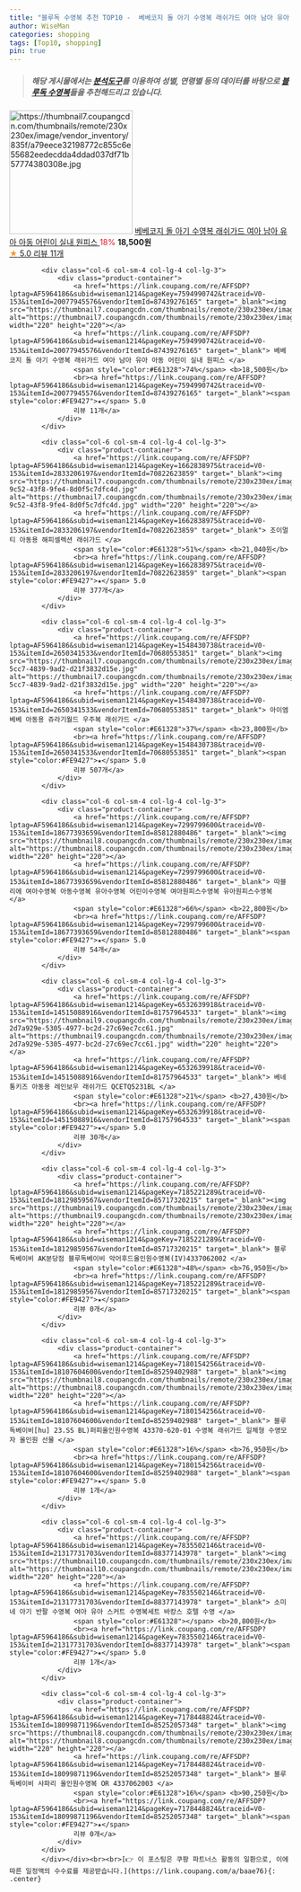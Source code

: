 ```yaml
---
title: "블루독 수영복 추천 TOP10 -  베베코지 돌 아기 수영복 래쉬가드 여아 남아 유아 아동 어린이 실내 원피스 "
author: WiseMan
categories: shopping
tags: [Top10, shopping]
pin: true
---
```


> ##### 해당 게시물에서는 [**분석도구**](https://itemscout.io/)를 이용하여 **성별**, **연령별** 등의 데이터를 바탕으로 [**블루독 수영복**](https://link.coupang.com/a/baae76)들을 추천해드리고 있습니다.
<div class="container"><div class="row">
            <div class="col-6 col-sm-4 col-lg-4 col-lg-3">
                <div class="product-container">
                    <a href="https://link.coupang.com/re/AFFSDP?lptag=AF5964186&subid=wiseman1214&pageKey=7594990742&traceid=V0-153&itemId=20077945576&vendorItemId=87439276165" target="_blank"><img src="https://thumbnail7.coupangcdn.com/thumbnails/remote/230x230ex/image/vendor_inventory/835f/a79eece32198772c855c6e55682eedecdda4ddad037df71b57774380308e.jpg" alt="https://thumbnail7.coupangcdn.com/thumbnails/remote/230x230ex/image/vendor_inventory/835f/a79eece32198772c855c6e55682eedecdda4ddad037df71b57774380308e.jpg" width="220" height="220"></a>
                    <a href="https://link.coupang.com/re/AFFSDP?lptag=AF5964186&subid=wiseman1214&pageKey=7594990742&traceid=V0-153&itemId=20077945576&vendorItemId=87439276165" target="_blank"> 베베코지 돌 아기 수영복 래쉬가드 여아 남아 유아 아동 어린이 실내 원피스 </a>
                    <span style="color:#E61328">18%</span> <b>18,500원</b>
                    <br><a href="https://link.coupang.com/re/AFFSDP?lptag=AF5964186&subid=wiseman1214&pageKey=7594990742&traceid=V0-153&itemId=20077945576&vendorItemId=87439276165" target="_blank"><span style="color:#FE9427">★</span> 5.0
                    리뷰 11개</a>
                </div>
            </div>
            
            <div class="col-6 col-sm-4 col-lg-4 col-lg-3">
                <div class="product-container">
                    <a href="https://link.coupang.com/re/AFFSDP?lptag=AF5964186&subid=wiseman1214&pageKey=7594990742&traceid=V0-153&itemId=20077945576&vendorItemId=87439276165" target="_blank"><img src="https://thumbnail7.coupangcdn.com/thumbnails/remote/230x230ex/image/vendor_inventory/835f/a79eece32198772c855c6e55682eedecdda4ddad037df71b57774380308e.jpg" alt="https://thumbnail7.coupangcdn.com/thumbnails/remote/230x230ex/image/vendor_inventory/835f/a79eece32198772c855c6e55682eedecdda4ddad037df71b57774380308e.jpg" width="220" height="220"></a>
                    <a href="https://link.coupang.com/re/AFFSDP?lptag=AF5964186&subid=wiseman1214&pageKey=7594990742&traceid=V0-153&itemId=20077945576&vendorItemId=87439276165" target="_blank"> 베베코지 돌 아기 수영복 래쉬가드 여아 남아 유아 아동 어린이 실내 원피스 </a>
                    <span style="color:#E61328">74%</span> <b>18,500원</b>
                    <br><a href="https://link.coupang.com/re/AFFSDP?lptag=AF5964186&subid=wiseman1214&pageKey=7594990742&traceid=V0-153&itemId=20077945576&vendorItemId=87439276165" target="_blank"><span style="color:#FE9427">★</span> 5.0
                    리뷰 11개</a>
                </div>
            </div>
            
            <div class="col-6 col-sm-4 col-lg-4 col-lg-3">
                <div class="product-container">
                    <a href="https://link.coupang.com/re/AFFSDP?lptag=AF5964186&subid=wiseman1214&pageKey=1662838975&traceid=V0-153&itemId=2833206197&vendorItemId=70822623859" target="_blank"><img src="https://thumbnail7.coupangcdn.com/thumbnails/remote/230x230ex/image/retail/images/2020/06/03/13/4/52cf056e-9c52-43f8-9fe4-8d0f5c7dfc4d.jpg" alt="https://thumbnail7.coupangcdn.com/thumbnails/remote/230x230ex/image/retail/images/2020/06/03/13/4/52cf056e-9c52-43f8-9fe4-8d0f5c7dfc4d.jpg" width="220" height="220"></a>
                    <a href="https://link.coupang.com/re/AFFSDP?lptag=AF5964186&subid=wiseman1214&pageKey=1662838975&traceid=V0-153&itemId=2833206197&vendorItemId=70822623859" target="_blank"> 조이멀티 아동용 해피셀렉션 래쉬가드 </a>
                    <span style="color:#E61328">51%</span> <b>21,040원</b>
                    <br><a href="https://link.coupang.com/re/AFFSDP?lptag=AF5964186&subid=wiseman1214&pageKey=1662838975&traceid=V0-153&itemId=2833206197&vendorItemId=70822623859" target="_blank"><span style="color:#FE9427">★</span> 5.0
                    리뷰 377개</a>
                </div>
            </div>
            
            <div class="col-6 col-sm-4 col-lg-4 col-lg-3">
                <div class="product-container">
                    <a href="https://link.coupang.com/re/AFFSDP?lptag=AF5964186&subid=wiseman1214&pageKey=1548430738&traceid=V0-153&itemId=2650341533&vendorItemId=70680553851" target="_blank"><img src="https://thumbnail7.coupangcdn.com/thumbnails/remote/230x230ex/image/retail/images/2020/05/13/10/4/35cc1643-5cc7-4839-9ad2-d21f3832d15e.jpg" alt="https://thumbnail7.coupangcdn.com/thumbnails/remote/230x230ex/image/retail/images/2020/05/13/10/4/35cc1643-5cc7-4839-9ad2-d21f3832d15e.jpg" width="220" height="220"></a>
                    <a href="https://link.coupang.com/re/AFFSDP?lptag=AF5964186&subid=wiseman1214&pageKey=1548430738&traceid=V0-153&itemId=2650341533&vendorItemId=70680553851" target="_blank"> 아이엠베베 아동용 쥬라기월드 우주복 래쉬가드 </a>
                    <span style="color:#E61328">37%</span> <b>23,800원</b>
                    <br><a href="https://link.coupang.com/re/AFFSDP?lptag=AF5964186&subid=wiseman1214&pageKey=1548430738&traceid=V0-153&itemId=2650341533&vendorItemId=70680553851" target="_blank"><span style="color:#FE9427">★</span> 5.0
                    리뷰 507개</a>
                </div>
            </div>
            
            <div class="col-6 col-sm-4 col-lg-4 col-lg-3">
                <div class="product-container">
                    <a href="https://link.coupang.com/re/AFFSDP?lptag=AF5964186&subid=wiseman1214&pageKey=7299799600&traceid=V0-153&itemId=18677393659&vendorItemId=85812880486" target="_blank"><img src="https://thumbnail8.coupangcdn.com/thumbnails/remote/230x230ex/image/vendor_inventory/0f76/d5568c1ebc12019758f2409edb19c8b612a64876e842a01a8d69618efd90.jpg" alt="https://thumbnail8.coupangcdn.com/thumbnails/remote/230x230ex/image/vendor_inventory/0f76/d5568c1ebc12019758f2409edb19c8b612a64876e842a01a8d69618efd90.jpg" width="220" height="220"></a>
                    <a href="https://link.coupang.com/re/AFFSDP?lptag=AF5964186&subid=wiseman1214&pageKey=7299799600&traceid=V0-153&itemId=18677393659&vendorItemId=85812880486" target="_blank"> 따블리에 여아수영복 아동수영복 유아수영복 어린이수영복 여아원피스수영복 유아원피스수영복 </a>
                    <span style="color:#E61328">66%</span> <b>22,800원</b>
                    <br><a href="https://link.coupang.com/re/AFFSDP?lptag=AF5964186&subid=wiseman1214&pageKey=7299799600&traceid=V0-153&itemId=18677393659&vendorItemId=85812880486" target="_blank"><span style="color:#FE9427">★</span> 5.0
                    리뷰 54개</a>
                </div>
            </div>
            
            <div class="col-6 col-sm-4 col-lg-4 col-lg-3">
                <div class="product-container">
                    <a href="https://link.coupang.com/re/AFFSDP?lptag=AF5964186&subid=wiseman1214&pageKey=6532639918&traceid=V0-153&itemId=14515088916&vendorItemId=81757964533" target="_blank"><img src="https://thumbnail9.coupangcdn.com/thumbnails/remote/230x230ex/image/retail/images/2299627762621318-2d7a929e-5305-4977-bc2d-27c69ec7cc61.jpg" alt="https://thumbnail9.coupangcdn.com/thumbnails/remote/230x230ex/image/retail/images/2299627762621318-2d7a929e-5305-4977-bc2d-27c69ec7cc61.jpg" width="220" height="220"></a>
                    <a href="https://link.coupang.com/re/AFFSDP?lptag=AF5964186&subid=wiseman1214&pageKey=6532639918&traceid=V0-153&itemId=14515088916&vendorItemId=81757964533" target="_blank"> 베네통키즈 아동용 레인보우 래쉬가드 QCETQ5231BL </a>
                    <span style="color:#E61328">21%</span> <b>27,430원</b>
                    <br><a href="https://link.coupang.com/re/AFFSDP?lptag=AF5964186&subid=wiseman1214&pageKey=6532639918&traceid=V0-153&itemId=14515088916&vendorItemId=81757964533" target="_blank"><span style="color:#FE9427">★</span> 5.0
                    리뷰 30개</a>
                </div>
            </div>
            
            <div class="col-6 col-sm-4 col-lg-4 col-lg-3">
                <div class="product-container">
                    <a href="https://link.coupang.com/re/AFFSDP?lptag=AF5964186&subid=wiseman1214&pageKey=7185221289&traceid=V0-153&itemId=18129859567&vendorItemId=85717320215" target="_blank"><img src="https://thumbnail9.coupangcdn.com/thumbnails/remote/230x230ex/image/vendor_inventory/f03c/2f90a0dba7a45fe4b6139e36a16549e0beee598170e0a3063afd388f6afb.jpg" alt="https://thumbnail9.coupangcdn.com/thumbnails/remote/230x230ex/image/vendor_inventory/f03c/2f90a0dba7a45fe4b6139e36a16549e0beee598170e0a3063afd388f6afb.jpg" width="220" height="220"></a>
                    <a href="https://link.coupang.com/re/AFFSDP?lptag=AF5964186&subid=wiseman1214&pageKey=7185221289&traceid=V0-153&itemId=18129859567&vendorItemId=85717320215" target="_blank"> 블루독베이비 AK분당점 블루독베이비 악어후드올인원수영복(IV)4337062002 </a>
                    <span style="color:#E61328">48%</span> <b>76,950원</b>
                    <br><a href="https://link.coupang.com/re/AFFSDP?lptag=AF5964186&subid=wiseman1214&pageKey=7185221289&traceid=V0-153&itemId=18129859567&vendorItemId=85717320215" target="_blank"><span style="color:#FE9427">★</span> 
                    리뷰 0개</a>
                </div>
            </div>
            
            <div class="col-6 col-sm-4 col-lg-4 col-lg-3">
                <div class="product-container">
                    <a href="https://link.coupang.com/re/AFFSDP?lptag=AF5964186&subid=wiseman1214&pageKey=7180154256&traceid=V0-153&itemId=18107604600&vendorItemId=85259402988" target="_blank"><img src="https://thumbnail8.coupangcdn.com/thumbnails/remote/230x230ex/image/vendor_inventory/013c/a664e8b1b8dd308fef17b6507f6cc97654bc001500787757e6bcc67414ca.jpg" alt="https://thumbnail8.coupangcdn.com/thumbnails/remote/230x230ex/image/vendor_inventory/013c/a664e8b1b8dd308fef17b6507f6cc97654bc001500787757e6bcc67414ca.jpg" width="220" height="220"></a>
                    <a href="https://link.coupang.com/re/AFFSDP?lptag=AF5964186&subid=wiseman1214&pageKey=7180154256&traceid=V0-153&itemId=18107604600&vendorItemId=85259402988" target="_blank"> 블루독베이비[hu] 23.SS BL)퍼피올인원수영복 43370-620-01 수영복 래쉬가드 일체형 수영모자 올인원 선물 </a>
                    <span style="color:#E61328">16%</span> <b>76,950원</b>
                    <br><a href="https://link.coupang.com/re/AFFSDP?lptag=AF5964186&subid=wiseman1214&pageKey=7180154256&traceid=V0-153&itemId=18107604600&vendorItemId=85259402988" target="_blank"><span style="color:#FE9427">★</span> 5.0
                    리뷰 1개</a>
                </div>
            </div>
            
            <div class="col-6 col-sm-4 col-lg-4 col-lg-3">
                <div class="product-container">
                    <a href="https://link.coupang.com/re/AFFSDP?lptag=AF5964186&subid=wiseman1214&pageKey=7835502146&traceid=V0-153&itemId=21317731703&vendorItemId=88377143978" target="_blank"><img src="https://thumbnail10.coupangcdn.com/thumbnails/remote/230x230ex/image/vendor_inventory/abe7/5c04f2121601edce1b0ee871ec82d0c25ad27b8063ec23a16f28a44510d4.jpg" alt="https://thumbnail10.coupangcdn.com/thumbnails/remote/230x230ex/image/vendor_inventory/abe7/5c04f2121601edce1b0ee871ec82d0c25ad27b8063ec23a16f28a44510d4.jpg" width="220" height="220"></a>
                    <a href="https://link.coupang.com/re/AFFSDP?lptag=AF5964186&subid=wiseman1214&pageKey=7835502146&traceid=V0-153&itemId=21317731703&vendorItemId=88377143978" target="_blank"> 소미네 아기 반팔 수영복 여아 유아 스커트 수영복세트 바캉스 호텔 수영 </a>
                    <span style="color:#E61328"></span> <b>20,800원</b>
                    <br><a href="https://link.coupang.com/re/AFFSDP?lptag=AF5964186&subid=wiseman1214&pageKey=7835502146&traceid=V0-153&itemId=21317731703&vendorItemId=88377143978" target="_blank"><span style="color:#FE9427">★</span> 5.0
                    리뷰 1개</a>
                </div>
            </div>
            
            <div class="col-6 col-sm-4 col-lg-4 col-lg-3">
                <div class="product-container">
                    <a href="https://link.coupang.com/re/AFFSDP?lptag=AF5964186&subid=wiseman1214&pageKey=7178448824&traceid=V0-153&itemId=18099871196&vendorItemId=85252057348" target="_blank"><img src="https://thumbnail8.coupangcdn.com/thumbnails/remote/230x230ex/image/vendor_inventory/2cc0/160f0304c1317eee32a031d11fdf449538cffadba49c8d9da961c92bbd35.jpg" alt="https://thumbnail8.coupangcdn.com/thumbnails/remote/230x230ex/image/vendor_inventory/2cc0/160f0304c1317eee32a031d11fdf449538cffadba49c8d9da961c92bbd35.jpg" width="220" height="220"></a>
                    <a href="https://link.coupang.com/re/AFFSDP?lptag=AF5964186&subid=wiseman1214&pageKey=7178448824&traceid=V0-153&itemId=18099871196&vendorItemId=85252057348" target="_blank"> 블루독베이비 사파리 올인원수영복 OR 4337062003 </a>
                    <span style="color:#E61328">16%</span> <b>90,250원</b>
                    <br><a href="https://link.coupang.com/re/AFFSDP?lptag=AF5964186&subid=wiseman1214&pageKey=7178448824&traceid=V0-153&itemId=18099871196&vendorItemId=85252057348" target="_blank"><span style="color:#FE9427">★</span> 
                    리뷰 0개</a>
                </div>
            </div>
            </div></div><br><br>[👉 이 포스팅은 쿠팡 파트너스 활동의 일환으로, 이에 따른 일정액의 수수료를 제공받습니다.](https://link.coupang.com/a/baae76){: .center}